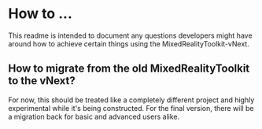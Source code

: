 # How to ...
This readme is intended to document any questions developers might have around how to achieve certain things using the MixedRealityToolkit-vNext.

## How to migrate from the old MixedRealityToolkit to the vNext?
For now, this should be treated like a completely different project and highly experimental while it's being constructed.
For the final version, there will be a migration back for basic and advanced users alike.

